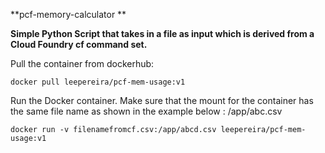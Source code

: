 **pcf-memory-calculator
**

**Simple Python Script that takes in a file as input which is derived from a Cloud Foundry cf command set.**


Pull the container from  dockerhub:

`docker pull leepereira/pcf-mem-usage:v1` 

Run the Docker container. Make sure that the mount for the container has the same file name as shown in the example below : /app/abc.csv

`docker run -v filenamefromcf.csv:/app/abcd.csv leepereira/pcf-mem-usage:v1 `

